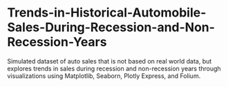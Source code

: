 # Trends-in-Historical-Automobile-Sales-During-Recession-and-Non-Recession-Years
Simulated dataset of auto sales that is not based on real world data, but explores trends in sales during recession and non-recession years through visualizations using Matplotlib, Seaborn, Plotly Express, and Folium. 
